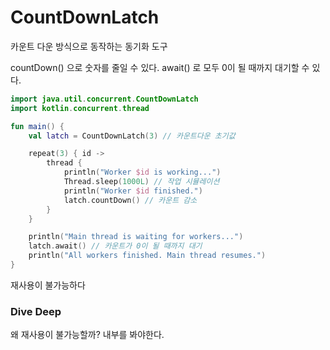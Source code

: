 # CountDownLatch

카운트 다운 방식으로 동작하는 동기화 도구

countDown() 으로 숫자를 줄일 수 있다.
await() 로 모두 0이 될 때까지 대기할 수 있다.

```kotlin
import java.util.concurrent.CountDownLatch
import kotlin.concurrent.thread

fun main() {
    val latch = CountDownLatch(3) // 카운트다운 초기값

    repeat(3) { id ->
        thread {
            println("Worker $id is working...")
            Thread.sleep(1000L) // 작업 시뮬레이션
            println("Worker $id finished.")
            latch.countDown() // 카운트 감소
        }
    }

    println("Main thread is waiting for workers...")
    latch.await() // 카운트가 0이 될 때까지 대기
    println("All workers finished. Main thread resumes.")
}
```

재사용이 불가능하다

### Dive Deep

왜 재사용이 불가능할까? 내부를 봐야한다.